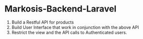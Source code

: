 # Markosis-Backend-Laravel
1. Build a Restful API for products 
2. Build User Interface that work in conjunction with the above API 
3. Restrict the view and the API calls to Authenticated users.
